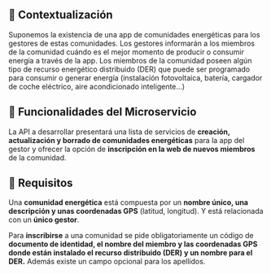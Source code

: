 ## :page_facing_up: Contextualización
Suponemos la existencia de una app de comunidades energéticas para los gestores de estas comunidades. Los gestores informarán a los miembros de la comunidad cuándo es el mejor momento de producir o consumir energía a través de la app. Los miembros de la comunidad poseen algún tipo de recurso energético distribuido (DER) que puede ser programado para consumir o generar energía (instalación fotovoltaica, batería, cargador de coche eléctrico, aire acondicionado inteligente...)

## :pencil: Funcionalidades del Microservicio
La API a desarrollar presentará una lista de servicios de **creación, actualización y borrado de comunidades energéticas** para la app del gestor y ofrecer la opción de **inscripción en la web de nuevos miembros** de la comunidad.

## :notebook_with_decorative_cover: Requisitos
Una **comunidad energética** está compuesta por un **nombre único, una descripción y unas coordenadas GPS** (latitud, longitud). Y está relacionada con un **único gestor**.

Para **inscribirse** a una comunidad se pide obligatoriamente un código de **documento de identidad, el nombre del miembro y las coordenadas GPS donde están instalado el recurso distribuido (DER) y un nombre para el DER.** Además existe un campo opcional para los apellidos.